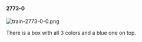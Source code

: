 #### 2773-0
![train-2773-0-0.png](https://github.com/lil-lab/nlvr/raw/master/nlvr/train/images/9/train-2773-0-0.png "train-2773-0-0.png")

There is a box with all 3 colors and a blue one on top.